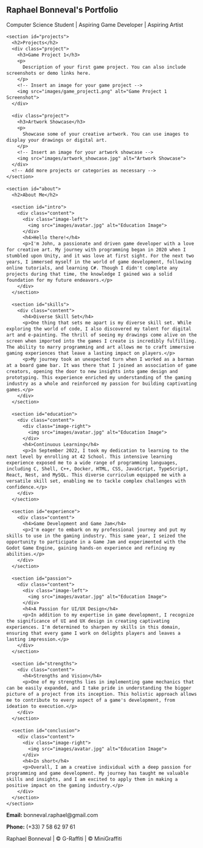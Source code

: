 ## Raphael Bonneval's Portfolio
Computer Science Student | Aspiring Game Developer | Aspiring Artist

  <div class="corps">

    <section id="projects">
      <h2>Projects</h2>
      <div class="project">
        <h3>Game Project 1</h3>
        <p>
          Description of your first game project. You can also include screenshots or demo links here.
        </p>
        <!-- Insert an image for your game project -->
        <img src="images/game_project1.png" alt="Game Project 1 Screenshot">
      </div>

      <div class="project">
        <h3>Artwork Showcase</h3>
        <p>
          Showcase some of your creative artwork. You can use images to display your drawings or digital art.
        </p>
        <!-- Insert an image for your artwork showcase -->
        <img src="images/artwork_showcase.jpg" alt="Artwork Showcase">
      </div>
      <!-- Add more projects or categories as necessary -->
    </section>

    <section id="about">
      <h2>About Me</h2>

      <section id="intro">
        <div class="content">
          <div class="image-left">
            <img src="images/avatar.jpg" alt="Education Image">
          </div>
          <h4>Hello there!</h4>
          <p>I'm John, a passionate and driven game developer with a love for creative art. My journey with programming began in 2020 when I stumbled upon Unity, and it was love at first sight. For the next two years, I immersed myself in the world of game development, following online tutorials, and learning C#. Though I didn't complete any projects during that time, the knowledge I gained was a solid foundation for my future endeavors.</p>
        </div>
      </section>

      <section id="skills">
        <div class="content">
          <h4>Diverse Skill Set</h4>
          <p>One thing that sets me apart is my diverse skill set. While exploring the world of code, I also discovered my talent for digital art and e-painting. The thrill of seeing my drawings come alive on the screen when imported into the games I create is incredibly fulfilling. The ability to marry programming and art allows me to craft immersive gaming experiences that leave a lasting impact on players.</p>
          <p>My journey took an unexpected turn when I worked as a barman at a board game bar. It was there that I joined an association of game creators, opening the door to new insights into game design and prototyping. This experience enriched my understanding of the gaming industry as a whole and reinforced my passion for building captivating games.</p>
        </div>
      </section>

      <section id="education">
        <div class="content">
          <div class="image-right">
            <img src="images/avatar.jpg" alt="Education Image">
          </div>
          <h4>Continuous Learning</h4>
          <p>In September 2022, I took my dedication to learning to the next level by enrolling at 42 School. This intensive learning experience exposed me to a wide range of programming languages, including C, Shell, C++, Docker, HTML, CSS, JavaScript, TypeScript, React, Nest, and MySQL. This diverse curriculum equipped me with a versatile skill set, enabling me to tackle complex challenges with confidence.</p>
        </div>
      </section>

      <section id="experience">
        <div class="content">
          <h4>Game Development and Game Jam</h4>
          <p>I'm eager to embark on my professional journey and put my skills to use in the gaming industry. This same year, I seized the opportunity to participate in a Game Jam and experimented with the Godot Game Engine, gaining hands-on experience and refining my abilities.</p>
        </div>
      </section>

      <section id="passion">
        <div class="content">
          <div class="image-left">
            <img src="images/avatar.jpg" alt="Education Image">
          </div>
          <h4>A Passion for UI/UX Design</h4>
          <p>In addition to my expertise in game development, I recognize the significance of UI and UX design in creating captivating experiences. I'm determined to sharpen my skills in this domain, ensuring that every game I work on delights players and leaves a lasting impression.</p>
        </div>
      </section>

      <section id="strengths">
        <div class="content">
          <h4>Strengths and Vision</h4>
          <p>One of my strengths lies in implementing game mechanics that can be easily expanded, and I take pride in understanding the bigger picture of a project from its inception. This holistic approach allows me to contribute to every aspect of a game's development, from ideation to execution.</p>
        </div>
      </section>

      <section id="conclusion">
        <div class="content">
          <div class="image-right">
            <img src="images/avatar.jpg" alt="Education Image">
          </div>
          <h4>In short</h4>
          <p>Overall, I am a creative individual with a deep passion for programming and game development. My journey has taught me valuable skills and insights, and I am excited to apply them in making a positive impact on the gaming industry.</p>
        </div>
      </section>
    </section>

  </div>

  <footer>
    <section id="contact">
      <div class="content">
        <p><strong>Email:</strong> bonneval.raphael@gmail.com</p>
        <p><strong>Phone:</strong> (+33) 7 58 62 97 61</p>
        <p>Raphael Bonneval | &copy; G-Raffiti | &copy; MiniGraffiti</p>
      </div>
    </section>
  </footer>

</body>
</html>
